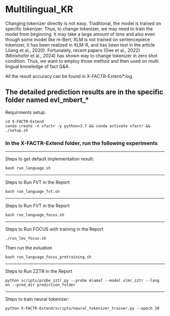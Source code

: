 # Multilingual_KR

Changing tokenizer directly is not easy. Traditional, the model is trained on specific tokenizer. Thus, to change tokenizer, we may need to train the model from beginning. It may take a large amount of time and also even though some model like m-Bert, XLM is not trained on sentencepiece tokenizer, it has been realized in XLM-R, and has been test in the article (Jiang et al., 2020). Fortunately, recent papers (Gee et al., 2022) (Minixhofer et al., 2024) has shown way to change tokenizer in zero shot condition. Thus, we want to employ those method and then used on multi lingual knowledge of fact Q&A.

All the result accuracy can be found in X-FACTR-Extent/*.log

The detailed prediction results are in the specific folder named evl_mbert_*
---
Requirments setup:
```
cd X-FACTR-Extend
conda create -n xfactr -y python=3.7 && conda activate xfactr && ./setup.sh
```

### In the X-FACTR-Extend folder, run the following experiments
---
Steps to get default implementation result:
```
bash run_language.sh
```
---
Steps to Run FVT in the Report
```
bash run_language_fvt.sh
```
---
Steps to Run FVT in the Report
```
bash run_language_focus.sh
```
---
Steps to Run FOCUS with training in the Report
```
./run_lms_focus.sh
```
Then run the evluation
```
bash run_language_focus_pretraining.sh
```
---
Steps to Run ZZTR in the Report
```
python scripts/probe_zztr.py --probe mlamaf --model xlmr_zztr --lang en --pred_dir prediction_folder
```
---
Steps to train neural tokenizer:
```
python X-FACTR-Extend/scripts/neural_tokenizer_trainer.py --epoch 10
```
